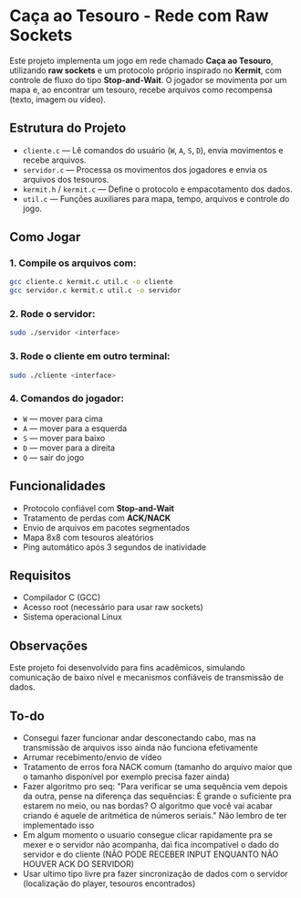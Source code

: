 # Caça ao Tesouro - Rede com Raw Sockets

Este projeto implementa um jogo em rede chamado **Caça ao Tesouro**, utilizando **raw sockets** e um protocolo próprio inspirado no **Kermit**, com controle de fluxo do tipo **Stop-and-Wait**. O jogador se movimenta por um mapa e, ao encontrar um tesouro, recebe arquivos como recompensa (texto, imagem ou vídeo).

## Estrutura do Projeto

- `cliente.c` — Lê comandos do usuário (`W`, `A`, `S`, `D`), envia movimentos e recebe arquivos.
- `servidor.c` — Processa os movimentos dos jogadores e envia os arquivos dos tesouros.
- `kermit.h` / `kermit.c` — Define o protocolo e empacotamento dos dados.
- `util.c` — Funções auxiliares para mapa, tempo, arquivos e controle do jogo.

## Como Jogar

### 1. Compile os arquivos com:

```bash
gcc cliente.c kermit.c util.c -o cliente
gcc servidor.c kermit.c util.c -o servidor
```

### 2. Rode o servidor:

```bash
sudo ./servidor <interface>
```

### 3. Rode o cliente em outro terminal:

```bash
sudo ./cliente <interface>
```

### 4. Comandos do jogador:

- `W` — mover para cima
- `A` — mover para a esquerda
- `S` — mover para baixo
- `D` — mover para a direita
- `Q` — sair do jogo

## Funcionalidades

- Protocolo confiável com **Stop-and-Wait**
- Tratamento de perdas com **ACK/NACK**
- Envio de arquivos em pacotes segmentados
- Mapa 8x8 com tesouros aleatórios
- Ping automático após 3 segundos de inatividade

## Requisitos

- Compilador C (GCC)
- Acesso root (necessário para usar raw sockets)
- Sistema operacional Linux

## Observações

Este projeto foi desenvolvido para fins acadêmicos, simulando comunicação de baixo nível e mecanismos confiáveis de transmissão de dados.

## To-do
- Consegui fazer funcionar andar desconectando cabo, mas na transmissão de arquivos isso ainda não funciona efetivamente
- Arrumar recebimento/envio de vídeo
- Tratamento de erros fora NACK comum (tamanho do arquivo maior que o tamanho disponível por exemplo precisa fazer ainda)
- Fazer algoritmo pro seq: "Para verificar se uma sequência vem depois da outra, pense na diferença das sequências: É grande o suficiente pra estarem no meio, ou nas bordas? O algoritmo que você vai acabar criando é aquele de aritmética de números seriais." Não lembro de ter implementado isso
- Em algum momento o usuario consegue clicar rapidamente pra se mexer e o servidor não acompanha, dai fica incompativel o dado do servidor e do cliente (NÃO PODE RECEBER INPUT ENQUANTO NÃO HOUVER ACK DO SERVIDOR)
- Usar ultimo tipo livre pra fazer sincronização de dados com o servidor (localização do player, tesouros encontrados)
